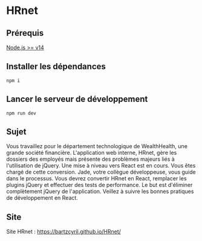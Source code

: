 # HRnet

## Prérequis

[Node.js >= v14](https://nodejs.org/en/)

## Installer les dépendances

```shell
npm i
```

## Lancer le serveur de développement

```shell
npm run dev
```

## Sujet

Vous travaillez pour le département technologique de WealthHealth, une grande société financière. 
L'application web interne, HRnet, gère les dossiers des employés mais présente des problèmes majeurs liés à l'utilisation de jQuery. 
Une mise à niveau vers React est en cours. 
Vous êtes chargé de cette conversion. 
Jade, votre collègue développeuse, vous guide dans le processus.
Vous devrez convertir HRnet en React, remplacer les plugins jQuery et effectuer des tests de performance. 
Le but est d'éliminer complètement jQuery de l'application. 
Veillez à suivre les bonnes pratiques de développement en React.

## Site

Site HRnet : https://bartzcyril.github.io/HRnet/


